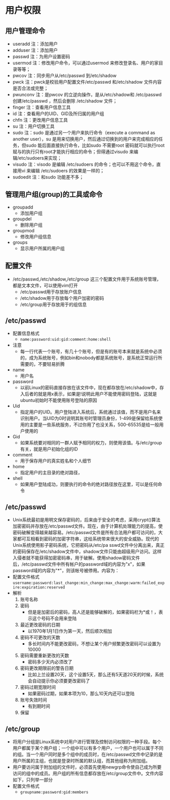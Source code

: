 # 用户权限
## 用户管理命令
* useradd 注：添加用户
* adduser 注：添加用户
* passwd 注：为用户设置密码
* usermod 注：修改用户命令，可以通过usermod 来修改登录名、用户的家目录等等；
* pwcov 注：同步用户从/etc/passwd 到/etc/shadow
* pwck 注：pwck是校验用户配置文件/etc/passwd 和/etc/shadow 文件内容是否合法或完整；
* pwunconv 注：是pwcov 的立逆向操作，是从/etc/shadow和 /etc/passwd 创建/etc/passwd ，然后会删除 /etc/shadow 文件；
* finger 注：查看用户信息工具
* id 注：查看用户的UID、GID及所归属的用户组
* chfn 注：更改用户信息工具
* su 注：用户切换工具
* sudo 注：sudo 是通过另一个用户来执行命令（execute a command as another user），su 是用来切换用户，然后通过切换到的用户来完成相应的任务，但sudo 能后面直接执行命令，比如sudo 不需要root 密码就可以执行root 赋与的执行只有root才能执行相应的命令；但得通过visudo 来编辑/etc/sudoers来实现；
* visudo 注：visodo 是编辑 /etc/sudoers 的命令；也可以不用这个命令，直接用vi 来编辑 /etc/sudoers 的效果是一样的；
* sudoedit 注：和sudo 功能差不多；

## 管理用户组(group)的工具或命令
* groupadd 
    * 添加用户组
* groupdel
    * 删除用户组
* groupmod
    * 修改用户组信息
* groups
    * 显示用户所属的用户组

## 配置文件
* /etc/passwd,/etc/shadow,/etc/group 这三个配置文件用于系统账号管理，都是文本文件，可以使用vim打开
    * /etc/passwd用于存放账户信息
    * /etc/shadow用于存放每个用户加密的密码
    * /etc/group用于存放用于的组信息

## /etc/passwd
* 配置信息格式
    * `name:password:uid:gid:comment:home:shell`
* 注意
    * 每一行代表一个账号，有几十个账号，但是有的账号本来就是系统中必须的，成为系统账号，例如bin和nobody都是系统账号，是系统正常运行所需要的，不要轻易折腾
* name
    * 用户名
* password
    * 以前Linux的密码直接存放在该文件中，现在都存放在/etc/shadow中，存入后者的就是用x表示，如果是!说明此用户不能使用密码登陆，这就是ubuntu初始时不能使用账号登陆的原因
* Uid
    * 指定用户的UID。用户登陆进入系统后，系统通过该值，而不是用户名来识别用户。当UID为0时说明其账号时管理员身份，1-499是保留给系统使用的主要是一些系统服务，不过你用了也没关系，500-65535是给一般用户使用的
* Gid
    * 如果系统要对相同的一群人赋予相同的权力，则使用该值。与/etc/group有关，就是用户初始化组的ID
* comment
    * 用于保存用户的真实姓名和个人细节
* home
    * 指定用户的主目录的绝对路径，
* shell
    * 如果用户登陆成功，则要执行的命令的绝对路径放在这里，可以是任何命令

## /etc/passwd
* Unix系统最初是用明文保存密码的，后来由于安全的考虑，采用crypt()算法加密密码并存放在/etc/passwd文件。现在，由于计算机处理能力的提高，使密码破解变得越来越容易。/etc/passwd文件是所有合法用户都可访问的，大家都可互相看到密码的加密字符串，这给系统带来很大的安全威胁。现代的Unix系统使用影子密码系统，它把密码从/etc/pa sswd文件中分离出来，真正的密码保存在/etc/shadow文件中，shadow文件只能由超级用户访问。这样入侵者就不能获得加密密码串，用于破解。使用shadow密码文件后，/etc/passwd文件中所有帐户的password域的内容为"x"，如果 password域的内容为"*"，则该帐号被停用。内容为：
* 配置文件格式
    `username:password:last_change:min_change:max_change:warm:failed_expire:expiration:reserved`
* 解析
    1. 账号名称
    2. 密码
        * 但是是加密后的密码，高人还是能够破解的，如果密码栏为*或！，表示这个号码不会用来登陆
    3. 最近更改密码的日期
        * 以1970年1月1日作为第一天，然后顺次相加
    4. 密码不可更改的天数
        * 多长时间内不能更改密码，不想让某个用户频繁更改密码可以设置为10000
    5. 密码需要重新更改的天数
        * 密码多少天内必须改了
    6. 密码更改期限前的警告日期
        * 比如上兰设置20天，这个设置5天，那么还有5天道20天的时候，系统会自动提示你必须要更改密码了
    7. 密码过期宽限时间
        * 如果密码过期，如果本项为10，那么10天内还可以登陆
    8. 账号失效时间
        * 有到期时间
    9. 保留

## /etc/group
* 将用户分组是Linux系统中对用户进行管理及控制访问权限的一种手段。每个用户都属于某个用户组；一个组中可以有多个用户，一个用户也可以属于不同的组。当一个用户同时是多个组中的成员时，在/etc/passwd文件中记录的是用户所属的主组，也就是登录时所属的默认组，而其他组称为附加组。
* 用户要访问属于附加组的文件时，必须首先使用newgrp命令使自己成为所要访问的组中的成员。用户组的所有信息都存放在/etc/group文件中。文件内容如下，只列举一部分
* 配置文件格式
    * `groupname:password:gid:members`

